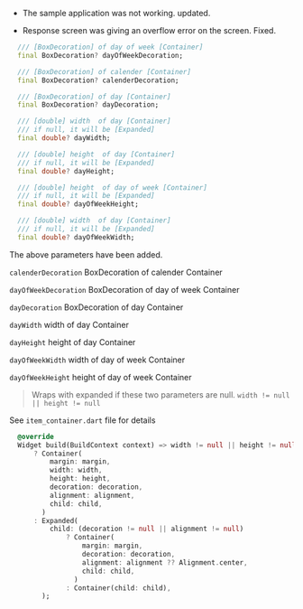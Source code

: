 - The sample application was not working. updated.

- Response screen was giving an overflow error on the screen. Fixed.

```dart
  /// [BoxDecoration] of day of week [Container]
  final BoxDecoration? dayOfWeekDecoration;

  /// [BoxDecoration] of calender [Container]
  final BoxDecoration? calenderDecoration;

  /// [BoxDecoration] of day [Container]
  final BoxDecoration? dayDecoration;

  /// [double] width  of day [Container]
  /// if null, it will be [Expanded]
  final double? dayWidth;

  /// [double] height  of day [Container]
  /// if null, it will be [Expanded]
  final double? dayHeight;

  /// [double] height  of day of week [Container]
  /// if null, it will be [Expanded]
  final double? dayOfWeekHeight;

  /// [double] width  of day [Container]
  /// if null, it will be [Expanded]
  final double? dayOfWeekWidth;

```

The above parameters have been added.

`calenderDecoration` BoxDecoration of calender Container

`dayOfWeekDecoration` BoxDecoration of day of week Container

`dayDecoration` BoxDecoration of day Container

`dayWidth` width of day Container

`dayHeight` height of day Container

`dayOfWeekWidth` width of day of week Container

`dayOfWeekHeight` height of day of week Container

> Wraps with expanded if these two parameters are null. `width != null || height != null`

See `item_container.dart` file for details

```dart
  @override
  Widget build(BuildContext context) => width != null || height != null
      ? Container(
          margin: margin,
          width: width,
          height: height,
          decoration: decoration,
          alignment: alignment,
          child: child,
        )
      : Expanded(
          child: (decoration != null || alignment != null)
              ? Container(
                  margin: margin,
                  decoration: decoration,
                  alignment: alignment ?? Alignment.center,
                  child: child,
                )
              : Container(child: child),
        );

```

